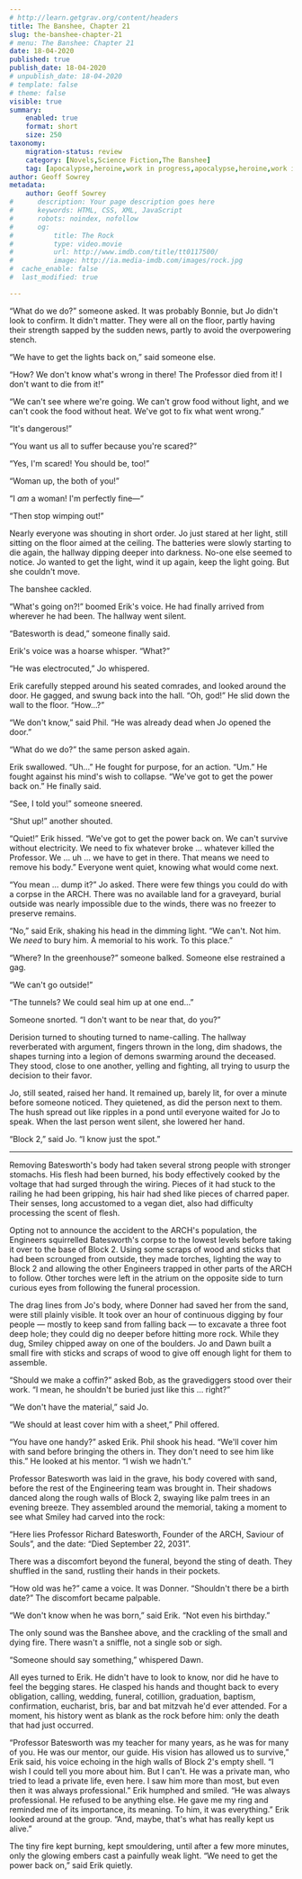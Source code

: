 ```yaml
---
# http://learn.getgrav.org/content/headers
title: The Banshee, Chapter 21
slug: the-banshee-chapter-21
# menu: The Banshee: Chapter 21
date: 18-04-2020
published: true
publish_date: 18-04-2020
# unpublish_date: 18-04-2020
# template: false
# theme: false
visible: true
summary:
    enabled: true
    format: short
    size: 250
taxonomy:
    migration-status: review
    category: [Novels,Science Fiction,The Banshee]
    tag: [apocalypse,heroine,work in progress,apocalypse,heroine,work in progress]
author: Geoff Sowrey
metadata:
    author: Geoff Sowrey
#      description: Your page description goes here
#      keywords: HTML, CSS, XML, JavaScript
#      robots: noindex, nofollow
#      og:
#          title: The Rock
#          type: video.movie
#          url: http://www.imdb.com/title/tt0117500/
#          image: http://ia.media-imdb.com/images/rock.jpg
#  cache_enable: false
#  last_modified: true

---
```


“What do we do?” someone asked. It was probably Bonnie, but Jo didn't look to confirm. It didn't matter. They were all on the floor, partly having their strength sapped by the sudden news, partly to avoid the overpowering stench. 

“We have to get the lights back on,” said someone else.

“How? We don't know what's wrong in there! The Professor died from it! I don't want to die from it!” 

“We can't see where we're going. We can't grow food without light, and we can't cook the food without heat. We've got to fix what went wrong.” 

“It's dangerous!” 

“You want us all to suffer because you're scared?” 

“Yes, I'm scared! You should be, too!” 

“Woman up, the both of you!” 

“I *am* a woman! I'm perfectly fine—“

“Then stop wimping out!” 

Nearly everyone was shouting in short order. Jo just stared at her light, still sitting on the floor aimed at the ceiling. The batteries were slowly starting to die again, the hallway dipping deeper into darkness. No-one else seemed to notice. Jo wanted to get the light, wind it up again, keep the light going. But she couldn't move. 

The banshee cackled. 

“What's going on?!” boomed Erik's voice. He had finally arrived from wherever he had been. The hallway went silent. 

“Batesworth is dead,” someone finally said. 

Erik's voice was a hoarse whisper. “What?” 

“He was electrocuted,” Jo whispered. 

Erik carefully stepped around his seated comrades, and looked around the door. He gagged, and swung back into the hall. “Oh, god!” He slid down the wall to the floor. “How…?” 

“We don't know,” said Phil. “He was already dead when Jo opened the door.” 

“What do we do?” the same person asked again. 

Erik swallowed. “Uh…” He fought for purpose, for an action. “Um.” He fought against his mind's wish to collapse. “We've got to get the power back on.” He finally said. 

“See, I told you!” someone sneered. 

“Shut up!” another shouted. 

“Quiet!” Erik hissed. “We've got to get the power back on. We can't survive without electricity. We need to fix whatever broke … whatever killed the Professor. We … uh … we have to get in there. That means we need to remove his body.” Everyone went quiet, knowing what would come next.

“You mean … dump it?” Jo asked. There were few things you could do with a corpse in the ARCH. There was no available land for a graveyard, burial outside was nearly impossible due to the winds, there was no freezer to preserve remains. 

“No,” said Erik, shaking his head in the dimming light. “We can't. Not him. We *need* to bury him. A memorial to his work. To this place.” 

“Where? In the greenhouse?” someone balked. Someone else restrained a gag. 

“We can't go outside!” 

“The tunnels? We could seal him up at one end…” 

Someone snorted. “I don't want to be near that, do you?” 

Derision turned to shouting turned to name-calling. The hallway reverberated with argument, fingers thrown in the long, dim shadows, the shapes turning into a legion of demons swarming around the deceased. They stood, close to one another, yelling and fighting, all trying to usurp the decision to their favor. 

Jo, still seated, raised her hand. It remained up, barely lit, for over a minute before someone noticed. They quietened, as did the person next to them. The hush spread out like ripples in a pond until everyone waited for Jo to speak. When the last person went silent, she lowered her hand.

“Block 2,” said Jo. “I know just the spot.” 

- - - - - -

Removing Batesworth's body had taken several strong people with stronger stomachs. His flesh had been burned, his body effectively cooked by the voltage that had surged through the wiring. Pieces of it had stuck to the railing he had been gripping, his hair had shed like pieces of charred paper. Their senses, long accustomed to a vegan diet, also had difficulty processing the scent of flesh. 

Opting not to announce the accident to the ARCH's population, the Engineers squirrelled Batesworth's corpse to the lowest levels before taking it over to the base of Block 2. Using some scraps of wood and sticks that had been scrounged from outside, they made torches, lighting the way to Block 2 and allowing the other Engineers trapped in other parts of the ARCH to follow. Other torches were left in the atrium on the opposite side to turn curious eyes from following the funeral procession.

The drag lines from Jo's body, where Donner had saved her from the sand, were still plainly visible. It took over an hour of continuous digging by four people — mostly to keep sand from falling back — to excavate a three foot deep hole; they could dig no deeper before hitting more rock. While they dug, Smiley chipped away on one of the boulders. Jo and Dawn built a small fire with sticks and scraps of wood to give off enough light for them to assemble. 

“Should we make a coffin?” asked Bob, as the gravediggers stood over their work. “I mean, he shouldn't be buried just like this … right?” 

“We don't have the material,” said Jo. 

“We should at least cover him with a sheet,” Phil offered. 

“You have one handy?” asked Erik. Phil shook his head. “We'll cover him with sand before bringing the others in. They don't need to see him like this.” He looked at his mentor. “I wish we hadn't.” 

Professor Batesworth was laid in the grave, his body covered with sand, before the rest of the Engineering team was brought in. Their shadows danced along the rough walls of Block 2, swaying like palm trees in an evening breeze. They assembled around the memorial, taking a moment to see what Smiley had carved into the rock: 

“Here lies Professor Richard Batesworth, Founder of the ARCH, Saviour of Souls”, and the date: “Died September 22, 2031”.

There was a discomfort beyond the funeral, beyond the sting of death. They shuffled in the sand, rustling their hands in their pockets. 

“How old was he?” came a voice. It was Donner. “Shouldn't there be a birth date?” The discomfort became palpable. 

“We don't know when he was born,” said Erik. “Not even his birthday.” 

The only sound was the Banshee above, and the crackling of the small and dying fire. There wasn't a sniffle, not a single sob or sigh. 

“Someone should say something,” whispered Dawn. 

All eyes turned to Erik. He didn't have to look to know, nor did he have to feel the begging stares. He clasped his hands and thought back to every obligation, calling, wedding, funeral, cotillion, graduation, baptism, confirmation, eucharist, bris, bar and bat mitzvah he'd ever attended. For a moment, his history went as blank as the rock before him: only the death that had just occurred. 

“Professor Batesworth was my teacher for many years, as he was for many of you. He was our mentor, our guide. His vision has allowed us to survive,” Erik said, his voice echoing in the high walls of Block 2's empty shell. “I wish I could tell you more about him. But I can't. He was a private man, who tried to lead a private life, even here. I saw him more than most, but even then it was always professional.” Erik humphed and smiled. “He was always professional. He refused to be anything else. He gave me my ring and reminded me of its importance, its meaning. To him, it was everything.” Erik looked around at the group. “And, maybe, that's what has really kept us alive.” 

The tiny fire kept burning, kept smouldering, until after a few more minutes, only the glowing embers cast a painfully weak light. “We need to get the power back on,” said Erik quietly. 